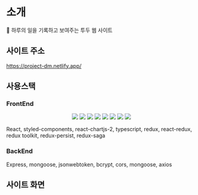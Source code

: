 # 소개

📅 하루의 일을 기록하고 보여주는 투두 웹 사이트

## 사이트 주소

https://project-dm.netlify.app/

## 사용스택

### FrontEnd

<p align='center'>
    <img src="https://img.shields.io/badge/Typescript-v4.4.3-blue?logo=typescript"/>
    <img src="https://img.shields.io/badge/React-v17.0.2-blue?logo=React"/>
    <img src="https://img.shields.io/badge/styled components-v5.3.1-pink?logo=react">
    <img src="https://img.shields.io/badge/redux-v4.1.1-blue?logo=react">
    <img src="https://img.shields.io/badge/react redux-v7.2.5-blue?logo=react">
    <img src="https://img.shields.io/badge/redux toolkit-v1.6.2-blue?logo=react">
    <img src="https://img.shields.io/badge/redux persist-v6.0.0-blue?logo=react">
    <img src="https://img.shields.io/badge/redux saga-v1.1.3-blue?logo=react">
</p>
React, styled-components, react-chartjs-2, typescript, redux, react-redux, redux toolkit, redux-persist, redux-saga

### BackEnd

Express, mongoose, jsonwebtoken, bcrypt, cors, mongoose, axios

## 사이트 화면


